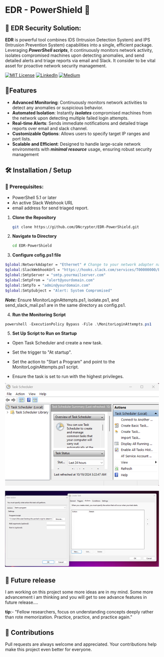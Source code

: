 
#  ****EDR**** - PowerShield 🧿
## 🔐 EDR Security Solution: 

**EDR** is powerful tool combines IDS (Intrusion Detection System) and IPS (Intrusion Prevention System) capabilities into a single, efficient package. Leveraging ***PowerShell scripts***, it continuously monitors network activity, isolates compromised machines upon detecting anomalies, and send detailed alerts and triage reports via email and Slack. It consider to be vital asset for proactive network security management.

[![MIT License](https://img.shields.io/badge/License-MIT-green.svg)](https://choosealicense.com/licenses/mit/)
        [![LinkedIn](https://img.shields.io/badge/LinkedIn-Profile-blue)](https://www.linkedin.com/in/nikhil--chaudhari/)
        [![Medium](https://img.shields.io/badge/Medium-Writeups-black)](https://medium.com/@nikhil-c)

## 📱Features

- **Advanced Monitoring**: Continuously monitors network activities to detect any anomalies or suspicious behavior.
- **Automated Isolation**: Instantly ***isolates*** compromised machines from the network upon detecting multiple failed login attempts.
- **Real-time Alerts**: Sends immediate notifications and detailed triage reports over email and slack channel.
- **Customizable Options**: Allows users to specify target IP ranges and port lists.
- **Scalable and Efficient**: Designed to handle large-scale network environments with ***minimal resource*** usage, ensuring robust security management

## 🛠 Installation / Setup

### 🔗 Prerequisites:
- PowerShell 5.1 or later
- An active Slack Webhook URL
- email address for send triaged report.

1. **Clone the Repository**
   ```bash
   git clone https://github.com/DNcrypter/EDR-PowerShield.git
   
   ```

2. **Navigate to Directory**
    ```bash
   cd EDR-PowerShield
   ```

3. **Configure cofig.ps1 file**
  ```bash 
$global:NetworkAdapter = "Ethernet" # Change to your network adapter name
$global:SlackWebhookUrl = "https://hooks.slack.com/services/T00000000/B00000000/XXXXXXXXXXXXXXXXXXXXXXXX"
$global:SmtpServer = "smtp.yourmailserver.com"
$global:SmtpFrom = "alert@yourdomain.com"
$global:SmtpTo = "admin@yourdomain.com"
$global:SmtpSubject = "Alert: System Compromised"

  ```

 ***Note:*** Ensure MonitorLoginAttempts.ps1, isolate.ps1, and send_slack_mail.ps1 are in the same directory as config.ps1. 
 
4. **Run the Monitoring Script**
```powershell
powershell -ExecutionPolicy Bypass -File .\MonitorLoginAttempts.ps1
```
5. **Set Up Script to Run on Startup**
- Open Task Scheduler and create a new task.

- Set the trigger to "At startup".

- Set the action to "Start a Program" and point to the MonitorLoginAttempts.ps1 script.

- Ensure the task is set to run with the highest privileges.

![Screenshot 1](https://github.com/DNcrypter/EDR-PowerShield/blob/main/statics/Screenshot_1.png)

![Screenshot 2](https://github.com/DNcrypter/EDR-PowerShield/blob/main/statics/Screenshot_2.png)

## 🍁 Future release
I am working on this project some more ideas are in my mind. Some more advancement i am thinking and you will get to see advance features in future release....

**tip**:- "Fellow researchers, focus on understanding concepts deeply rather than rote memorization. Practice, practice, and practice again."

## 📝 Contributions
Pull requests are always welcome and appreciated. Your contributions help make this project even better for everyone.


